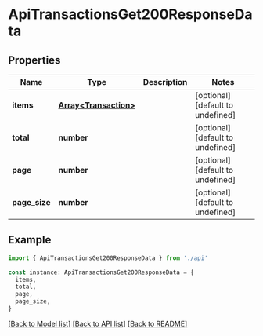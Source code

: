# ApiTransactionsGet200ResponseData

## Properties

| Name          | Type                                           | Description | Notes                             |
| ------------- | ---------------------------------------------- | ----------- | --------------------------------- |
| **items**     | [**Array&lt;Transaction&gt;**](Transaction.md) |             | [optional] [default to undefined] |
| **total**     | **number**                                     |             | [optional] [default to undefined] |
| **page**      | **number**                                     |             | [optional] [default to undefined] |
| **page_size** | **number**                                     |             | [optional] [default to undefined] |

## Example

```typescript
import { ApiTransactionsGet200ResponseData } from './api'

const instance: ApiTransactionsGet200ResponseData = {
  items,
  total,
  page,
  page_size,
}
```

[[Back to Model list]](../README.md#documentation-for-models) [[Back to API list]](../README.md#documentation-for-api-endpoints) [[Back to README]](../README.md)
